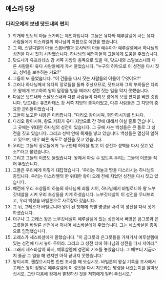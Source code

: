 ## 에스라 5장

### 다리오에게 보낸 닷드내의 편지
1. 학개와 잇도의 아들 스가랴는 예언자입니다. 그들은 유다와 예루살렘에 사는 유다 사람들에게 이스라엘의 하나님의 이름으로 예언을 했습니다.
2. 그 때, 스알디엘의 아들 스룹바벨과 요사닥의 아들 예수아가 예루살렘에서 하나님의 성전을 다시 짓기 시작했습니다. 하나님의 예언자들이 그들에게 도움을 주었습니다.
3. 닷드내가 유프라테스 강 서쪽 지방의 총독으로 있을 때, 닷드내와 스달보스내와 다른 사람들이 유다 사람들에게 가서 물었습니다. "누구의 허락으로 이 성전을 다시 짓고, 성벽을 보수하는 거요?"
4. 그들이 또 물었습니다. "이 건물을 다시 짓는 사람들의 이름이 무엇이오?"
5. 그러나 하나님께서 유다의 장로들을 돌봐 주셨으므로, 닷드내와 그의 부하들은 다리오 왕에게 보고하여 왕의 답장을 받을 때까지 성전 짓는 일을 막지 못했습니다.
6. 다음은 닷드내와 스달보스내와 다른 사람들이 다리오 왕에게 보낸 편지를 베낀 것입니다. 닷드내는 유프라테스 강 서쪽 지방의 총독이었고, 다른 사람들은 그 지방의 중요한 관리들이었습니다.
7. 그들이 보고한 내용은 이러합니다. "다리오 왕이시여, 평안하시기를 빕니다.
8. 다리오 왕이시여, 왕도 저희가 유다 지방으로 간 것에 대해서 아실 줄로 믿습니다. 그 곳에는 위대한 하나님의 성전이 있습니다. 그 곳에 사는 백성들은 큰 돌로 그 성전을 짓고 있습니다. 그리고 성벽 안에 목재를 넣고 있습니다. 백성들은 열심히 일하고 있으며, 매우 빠른 속도로 성전을 짓고 있습니다.
9. 우리는 그들의 장로들에게 '누구한테 허락을 받고 이 성전과 성벽을 다시 짓고 있소?'라고 물었습니다.
10. 그리고 그들의 이름도 물었습니다. 왕께서 아실 수 있도록 우리는 그들의 이름을 적어 두었습니다.
11. 그들은 우리에게 이렇게 대답했습니다. '우리는 하늘과 땅을 다스리시는 하나님의 종입니다. 우리는 이스라엘의 한 위대한 왕이 오래 전에 지었던 성전을 다시 짓고 있습니다.
12. 예전에 우리 조상들이 하늘의 하나님께 죄를 지어, 하나님께서 바빌로니아 왕 느부갓네살을 시켜 우리 조상들을 치게 하셨습니다. 느부갓네살이 이 성전을 무너뜨리고, 우리 백성을 바빌론으로 사로잡아 갔습니다.
13. 그 뒤, 고레스가 바빌로니아 왕이 된 첫해에 특별 명령을 내려 이 성전을 다시 짓게 하셨습니다.
14. 더구나 그 고레스 왕은 느부갓네살이 예루살렘에 있는 성전에서 빼앗은 금그릇과 은그릇들을 바빌론 신전에서 꺼내어 세스바살에게 주었습니다. 그는 세스바살을 총독으로 임명했습니다.
15. 고레스가 세스바살에게 말했습니다. "이 금그릇과 은그릇들을 가져가서 예루살렘에 있는 성전에 다시 놓아 두어라. 그리고 그 성전 터에 하나님의 성전을 다시 지어라."
16. 그래서 세스바살이 와서, 예루살렘에 성전의 기초를 놓았습니다. 그 때부터 지금까지 줄곧 그 일을 해 왔지만 아직 끝내지 못했습니다.'
17. 왕이시여, 괜찮으시다면 한번 조사를 해 보십시오. 바빌론의 왕실 기록을 조사해서 고레스 왕이 정말로 예루살렘에 이 성전을 다시 지으라는 명령을 내렸는지를 알아보십시오. 그런 다음에 왕께서 결정하신 것을 저희에게 일러 주십시오."
